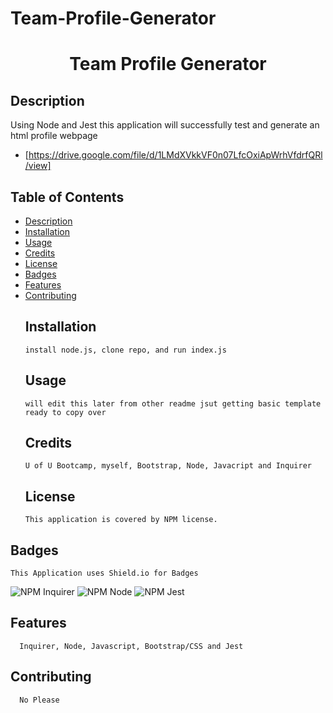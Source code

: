 # Team-Profile-Generator

<h1 align='center'>Team Profile Generator</h1>

## Description

Using Node and Jest this application will successfully test and generate an html profile webpage

- [https://drive.google.com/file/d/1LMdXVkkVF0n07LfcOxiApWrhVfdrfQRl/view]

## Table of Contents

- [Description](#description)
- [Installation](#installation)
- [Usage](#usage)
- [Credits](#credits)
- [License](#license)
- [Badges](#badges)
- [Features](#features)
- [Contributing](#contributing)
  ## Installation
      install node.js, clone repo, and run index.js
  ## Usage
      will edit this later from other readme jsut getting basic template ready to copy over
  ## Credits
      U of U Bootcamp, myself, Bootstrap, Node, Javacript and Inquirer
  ## License
      This application is covered by NPM license.

## Badges

    This Application uses Shield.io for Badges

![NPM Inquirer](https://img.shields.io/npm/l/inquirer)
![NPM Node](https://img.shields.io/npm/l/node)
![NPM Jest](https://img.shields.io/npm/l/jest)

## Features

      Inquirer, Node, Javascript, Bootstrap/CSS and Jest

## Contributing

      No Please
